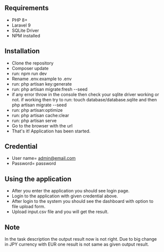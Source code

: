 

## Requirements

- PHP 8+
- Laravel 9
- SQLite Driver
- NPM installed


## Installation
- Clone the repository
- Composer update
- run: npm run dev
- Rename .env.example to .env
- run: php artisan key:generate
- run: php artisan migrate:fresh --seed
- if any error throw in the console then check your sqlite driver working or not. if working then try to run: touch database/database.sqlite and then php artisan migrate --seed
- run: php artisan:optimize
- run: php artisan cache:clear
- run: php artisan serve
- Go to the browser with the url
- That's it! Application has been started.

## Credential
- User name= admin@email.com
- Password= password

## Using the application
- After you enter the application you should see login page.
- Login to the application with given credential above.
- After login to the system you should see the dashboard with option to file upload form.
- Upload input.csv file and you will get the result.

## Note
In the task description the output result now is not right. Due to big change in JPY currency with EUR one result is not same as given output result.
